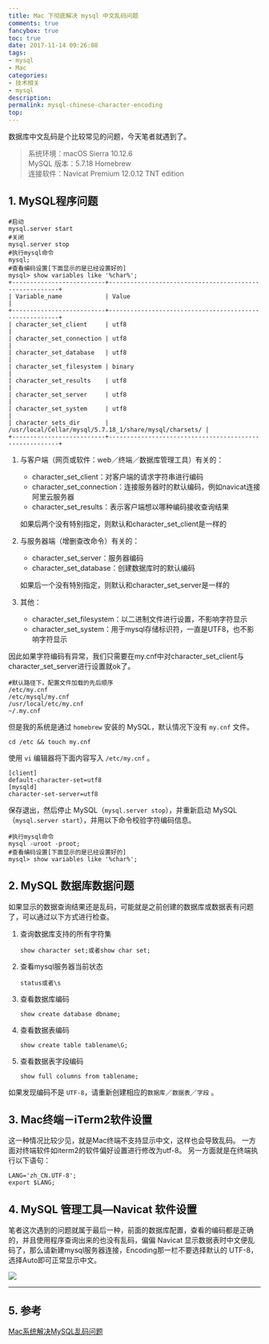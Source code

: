 ```yaml
---
title: Mac 下彻底解决 mysql 中文乱码问题
comments: true
fancybox: true
toc: true
date: 2017-11-14 09:26:08
tags:
- mysql
- Mac
categories:
- 技术相关
- mysql
description:
permalink: mysql-chinese-character-encoding
top:
---
```

数据库中文乱码是个比较常见的问题，今天笔者就遇到了。

> 系统环境：macOS Sierra 10.12.6<br>MySQL 版本：5.7.18 Homebrew<br>连接软件：Navicat Premium 12.0.12 TNT edition

<!--more-->

## 1. MySQL程序问题

```mysql
#启动
mysql.server start
#关闭
mysql.server stop
#执行mysql命令
mysql;
#查看编码设置[下面显示的是已经设置好的]
mysql> show variables like '%char%';
+--------------------------+--------------------------------------------------------+
| Variable_name            | Value                                                  |
+--------------------------+--------------------------------------------------------+
| character_set_client     | utf8                                                   |
| character_set_connection | utf8                                                   |
| character_set_database   | utf8                                                   |
| character_set_filesystem | binary                                                 |
| character_set_results    | utf8                                                   |
| character_set_server     | utf8                                                   |
| character_set_system     | utf8                                                   |
| character_sets_dir       | /usr/local/Cellar/mysql/5.7.18_1/share/mysql/charsets/ |
+--------------------------+--------------------------------------------------------+
```

1. 与客户端（网页或软件：web／终端／数据库管理工具）有关的：

   - character_set_client：对客户端的请求字符串进行编码
   - character_set_connection：连接服务器时的默认编码，例如navicat连接阿里云服务器
   - character_set_results：表示客户端想以哪种编码接收查询结果

   如果后两个没有特别指定，则默认和character_set_client是一样的

2. 与服务器端（增删查改命令）有关的：

   - character_set_server：服务器编码
   - character_set_database：创建数据库时的默认编码

   如果后一个没有特别指定，则默认和character_set_server是一样的

3. 其他：

   - character_set_filesystem：以二进制文件进行设置，不影响字符显示
   - character_set_system：用于mysql存储标识符，一直是UTF8，也不影响字符显示

因此如果字符编码有异常，我们只需要在my.cnf中对character_set_client与character_set_server进行设置就ok了。

```shell
#默认路径下，配置文件加载的先后顺序
/etc/my.cnf
/etc/mysql/my.cnf
/usr/local/etc/my.cnf
~/.my.cnf
```

但是我的系统是通过 `homebrew` 安装的 MySQL，默认情况下没有 `my.cnf` 文件。

```shell
cd /etc && touch my.cnf
```

使用 `vi` 编辑器将下面内容写入 `/etc/my.cnf` 。

```properties
[client]
default-character-set=utf8
[mysqld]
character-set-server=utf8
```

保存退出，然后停止 MySQL（`mysql.server stop`），并重新启动 MySQL（`mysql.server start`），并用以下命令校验字符编码信息。

```mysql
#执行mysql命令
mysql -uroot -proot;
#查看编码设置[下面显示的是已经设置好的]
mysql> show variables like '%char%';
```

## 2. MySQL 数据库数据问题

如果显示的数据查询结果还是乱码，可能就是之前创建的数据库或数据表有问题了，可以通过以下方式进行检查。

1. 查询数据库支持的所有字符集

   ```mysql
   show character set;或者show char set;
   ```

2. 查看mysql服务器当前状态

   ```mysql
   status或者\s
   ```

3. 查看数据库编码

   ```mysql
   show create database dbname;
   ```

4. 查看数据表编码

   ```mysql
   show create table tablename\G;
   ```

5. 查看数据表字段编码

   ```mysql
   show full columns from tablename;
   ```

如果发现编码不是 `UTF-8`，请重新创建相应的`数据库`／`数据表`／`字段` 。

## 3. Mac终端－iTerm2软件设置

这一种情况比较少见，就是Mac终端不支持显示中文，这样也会导致乱码。
一方面对终端软件如iterm2的软件偏好设置进行修改为utf-8。
另一方面就是在终端执行以下语句：

```shell
LANG='zh_CN.UTF-8';
export $LANG;
```

## 4. MySQL 管理工具—Navicat 软件设置

笔者这次遇到的问题就属于最后一种，前面的数据库配置，查看的编码都是正确的，并且使用程序查询出来的也没有乱码，偏偏 Navicat 显示数据表时中文便乱码了，那么请新建mysql服务器连接，Encoding那一栏不要选择默认的 UTF-8，选择Auto即可正常显示中文。

![](http://static.xkcoding.com/2017-11-14-15106251909957.jpg)

---

## 5. 参考

[Mac系统解决MySQL乱码问题](http://www.siguoya.name/pc/home/article/235)


